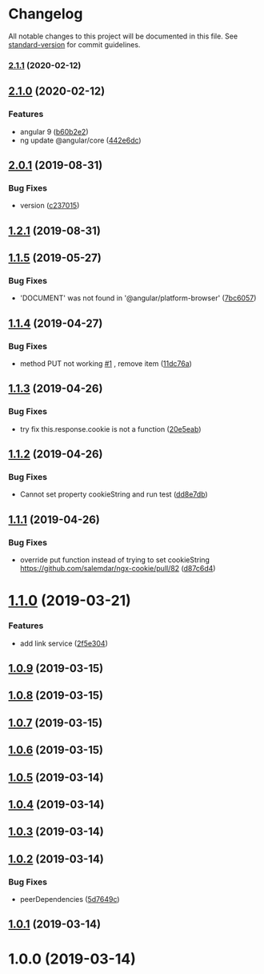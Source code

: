 # Changelog

All notable changes to this project will be documented in this file. See [standard-version](https://github.com/conventional-changelog/standard-version) for commit guidelines.

### [2.1.1](https://github.com/Gorniv/ngx-universal/compare/v2.1.0...v2.1.1) (2020-02-12)

## [2.1.0](https://github.com/Gorniv/ngx-universal/compare/v2.0.1...v2.1.0) (2020-02-12)


### Features

* angular 9 ([b60b2e2](https://github.com/Gorniv/ngx-universal/commit/b60b2e24347893de8f2c9bc7f310176a3743d373))
* ng update @angular/core ([442e6dc](https://github.com/Gorniv/ngx-universal/commit/442e6dc24611ce08791c0d517865d2b90789ef84))

## [2.0.1](https://github.com/Gorniv/ngx-universal/compare/v1.2.1...v2.0.1) (2019-08-31)


### Bug Fixes

* version ([c237015](https://github.com/Gorniv/ngx-universal/commit/c237015))



## [1.2.1](https://github.com/Gorniv/ngx-universal/compare/v1.1.5...v1.2.1) (2019-08-31)



## [1.1.5](https://github.com/Gorniv/ngx-universal/compare/v1.1.4...v1.1.5) (2019-05-27)


### Bug Fixes

* 'DOCUMENT' was not found in '@angular/platform-browser' ([7bc6057](https://github.com/Gorniv/ngx-universal/commit/7bc6057))



## [1.1.4](https://github.com/Gorniv/ngx-universal/compare/v1.1.3...v1.1.4) (2019-04-27)


### Bug Fixes

* method PUT not working [#1](https://github.com/Gorniv/ngx-universal/issues/1) , remove item ([11dc76a](https://github.com/Gorniv/ngx-universal/commit/11dc76a))



## [1.1.3](https://github.com/Gorniv/ngx-universal/compare/v1.1.2...v1.1.3) (2019-04-26)


### Bug Fixes

*  try fix this.response.cookie is not a function ([20e5eab](https://github.com/Gorniv/ngx-universal/commit/20e5eab))



## [1.1.2](https://github.com/Gorniv/ngx-universal/compare/v1.1.1...v1.1.2) (2019-04-26)


### Bug Fixes

* Cannot set property cookieString and run test ([dd8e7db](https://github.com/Gorniv/ngx-universal/commit/dd8e7db))



## [1.1.1](https://github.com/Gorniv/ngx-universal/compare/v1.1.0...v1.1.1) (2019-04-26)


### Bug Fixes

* override put function instead of trying to set cookieString https://github.com/salemdar/ngx-cookie/pull/82 ([d87c6d4](https://github.com/Gorniv/ngx-universal/commit/d87c6d4))



# [1.1.0](https://github.com/Gorniv/ngx-universal/compare/v1.0.9...v1.1.0) (2019-03-21)


### Features

* add link service ([2f5e304](https://github.com/Gorniv/ngx-universal/commit/2f5e304))



## [1.0.9](https://github.com/Gorniv/ngx-universal/compare/v1.0.8...v1.0.9) (2019-03-15)



## [1.0.8](https://github.com/Gorniv/ngx-universal/compare/v1.0.7...v1.0.8) (2019-03-15)



## [1.0.7](https://github.com/Gorniv/ngx-universal/compare/v1.0.6...v1.0.7) (2019-03-15)



## [1.0.6](https://github.com/Gorniv/ngx-universal/compare/v1.0.5...v1.0.6) (2019-03-15)



## [1.0.5](https://github.com/Gorniv/ngx-universal/compare/v1.0.4...v1.0.5) (2019-03-14)



## [1.0.4](https://github.com/Gorniv/ngx-universal/compare/v1.0.3...v1.0.4) (2019-03-14)



## [1.0.3](https://github.com/Gorniv/ngx-universal/compare/v1.0.2...v1.0.3) (2019-03-14)



## [1.0.2](https://github.com/Gorniv/ngx-universal/compare/v1.0.1...v1.0.2) (2019-03-14)


### Bug Fixes

* peerDependencies ([5d7649c](https://github.com/Gorniv/ngx-universal/commit/5d7649c))



## [1.0.1](https://github.com/Gorniv/ngx-universal/compare/v1.0.0...v1.0.1) (2019-03-14)



# 1.0.0 (2019-03-14)
